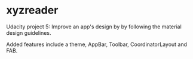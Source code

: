 # xyzreader

Udacity project 5: Improve an app's design by by following the material design guidelines.

Added features include a theme, AppBar, Toolbar, CoordinatorLayout and FAB.
